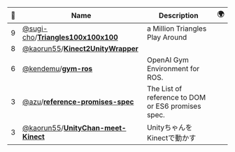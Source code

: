 |:star2: | Name | Description | 🌍|
|---|---|---|---|
|9|[@sugi-cho](https://github.com/sugi-cho)/[**Triangles100x100x100**](https://github.com/sugi-cho/Triangles100x100x100)|a Million Triangles Play Around||
|8|[@kaorun55](https://github.com/kaorun55)/[**Kinect2UnityWrapper**](https://github.com/kaorun55/Kinect2UnityWrapper)|||
|6|[@kendemu](https://github.com/kendemu)/[**gym-ros**](https://github.com/kendemu/gym-ros)|OpenAI Gym Environment for ROS.||
|3|[@azu](https://github.com/azu)/[**reference-promises-spec**](https://github.com/azu/reference-promises-spec)|The List of reference to DOM or ES6 promises spec.||
|3|[@kaorun55](https://github.com/kaorun55)/[**UnityChan-meet-Kinect**](https://github.com/kaorun55/UnityChan-meet-Kinect)|UnityちゃんをKinectで動かす||

